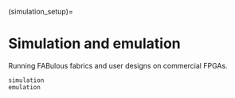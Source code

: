 (simulation_setup)=
# Simulation and emulation

Running FABulous fabrics and user designs on commercial FPGAs.

```{toctree}
simulation
emulation
```
